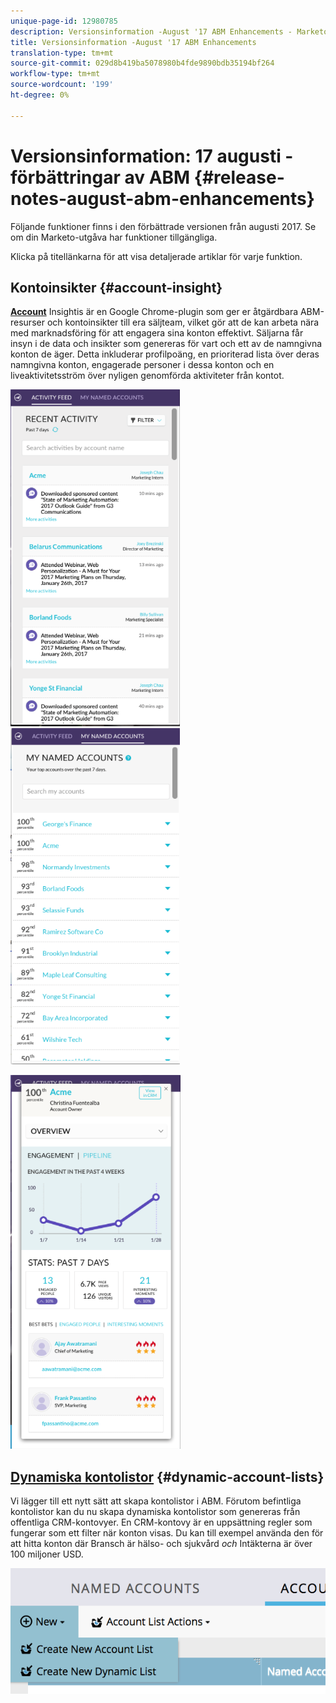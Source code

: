 ```yaml
---
unique-page-id: 12980785
description: Versionsinformation -August '17 ABM Enhancements - Marketo Docs - Produktdokumentation
title: Versionsinformation -August '17 ABM Enhancements
translation-type: tm+mt
source-git-commit: 029d8b419ba5078980b4fde9890bdb35194bf264
workflow-type: tm+mt
source-wordcount: '199'
ht-degree: 0%

---
```



# Versionsinformation: 17 augusti - förbättringar av ABM {#release-notes-august-abm-enhancements}

Följande funktioner finns i den förbättrade versionen från augusti 2017. Se om din Marketo-utgåva har funktioner tillgängliga.

Klicka på titellänkarna för att visa detaljerade artiklar för varje funktion.

## Kontoinsikter {#account-insight}

**[Account](/help/marketo/product-docs/account-based-marketing/setup-abm/account-insight-plug-in-overview.md)** Insightis är en Google Chrome-plugin som ger er åtgärdbara ABM-resurser och kontoinsikter till era säljteam, vilket gör att de kan arbeta nära med marknadsföring för att engagera sina konton effektivt. Säljarna får insyn i de data och insikter som genereras för vart och ett av de namngivna konton de äger. Detta inkluderar profilpoäng, en prioriterad lista över deras namngivna konton, engagerade personer i dessa konton och en liveaktivitetsström över nyligen genomförda aktiviteter från kontot.

![](assets/image001.png) ![](assets/image002.png)

![](assets/image003.png)

## [Dynamiska kontolistor](/help/marketo/product-docs/account-based-marketing/target/account-lists.md) {#dynamic-account-lists}

Vi lägger till ett nytt sätt att skapa kontolistor i ABM. Förutom befintliga kontolistor kan du nu skapa dynamiska kontolistor som genereras från offentliga CRM-kontovyer. En CRM-kontovy är en uppsättning regler som fungerar som ett filter när konton visas. Du kan till exempel använda den för att hitta konton där Bransch är hälso- och sjukvård _och_ Intäkterna är över 100 miljoner USD.

![](assets/dynamic-account-list-menu-5b14-5d-copy.png)
